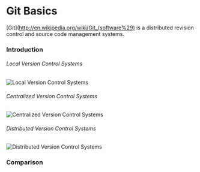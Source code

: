 # Git Basics #

[Git](http://en.wikipedia.org/wiki/Git_(software%29) is a distributed revision control and source code management systems.

### Introduction ###

###### Local Version Control Systems ######
![Local Version Control Systems](http://git-scm.com/figures/18333fig0101-tn.png "Local Version Control Systems")

###### Centralized Version Control Systems ######
![Centralized Version Control Systems](http://git-scm.com/figures/18333fig0102-tn.png "Centralized Version Control Systems")

###### Distributed Version Control Systems ######
![Distributed Version Control Systems](http://git-scm.com/figures/18333fig0103-tn.png "Distributed Version Control Systems")

### Comparison ###